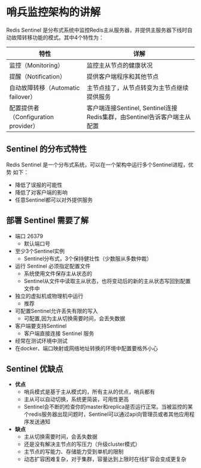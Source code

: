 # 哨兵监控架构的讲解

Redis Sentinel 是分布式系统中监控Redis主从服务器，并提供主服务器下线时自动故障转移功能的模式。其中4个特性为：

| 特性                                 | 详解                                                                    |
|--------------------------------------|-------------------------------------------------------------------------|
| 监控（Monitoring）                   | 监控主从节点的健康状况                                                  |
| 提醒（Notification）                 | 提供客户端程序和其他节点                                                |
| 自动故障转移（Automatic failover）   | 主节点挂了，从节点转变为主节点继续提供服务                              |
| 配置提供者（Configuration provider） | 客户端连接Sentinel, Sentinel连接Redis集群，由Sentinel告诉客户端主从配置 |

## Sentinel 的分布式特性

Redis Sentinel 是一个分布式系统，可以在一个架构中运行多个Sentinel进程，优势 如下：

* 降低了误报的可能性
* 降低了对客户端的影响
* 任意Sentinel都可以对外提供服务

## 部署 Sentinel 需要了解

* 端口 26379
    - 默认端口号
* 至少3个Sentinel实例
    - Sentinel分布式，3个保持健壮性（少数服从多数仲裁）
* 运行 Sentinel 必须指定配置文件
    - 系统使用文件保存主从状态的
    - Sentinel从文件中读取主从状态，也将变动后的新的主从状态写回到配置文件中
* 独立的虚拟机或物理机中运行
    - 推荐
* 可配置Sentinel允许丢失有限的写入
    - 可配置,因为主从切换需要时间，会丢失数据
* 客户端要支持Sentinel
    - 客户端直接连接 Sentinel 服务
* 经常在测试环境中测试
* 在docker、端口映射或网络地址转换的环境中配置要格外小心

## Sentinel 优缺点

* **优点**
    * 哨兵模式是基于主从模式的，所有主从的优点，哨兵都有
    * 主从可以自动切换，系统更简装，可用性更高
    * Sentinel会不断的检查你的master和replica是否运行正常。当被监控的某个redis服务器出现问题时，Sentinel可以通过api向管理员或者其他应用程序发送通知
* **缺点**
    * 主从切换需要时间，会丢失数据
    * 还是没有解决主节点的写压力（升级cluster模式）
    * 主节点的写能力、存储能力受到单机的限制
    * 动态扩容困难复杂，对于集群，容量达到上限时在线扩容会变成更复杂



































